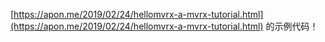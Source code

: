 [https://apon.me/2019/02/24/hellomvrx-a-mvrx-tutorial.html](https://apon.me/2019/02/24/hellomvrx-a-mvrx-tutorial.html)
的示例代码！



